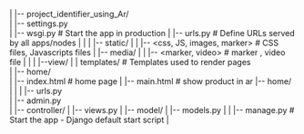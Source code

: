  |
   |-- project_identifier_using_Ar/                              
   |    |-- settings.py                  
   |    |-- wsgi.py                        # Start the app in production
   |    |-- urls.py                        # Define URLs served by all apps/nodes
   |    |
   |    |-- static/
   |    |    |-- <css, JS, images, marker>         # CSS files, Javascripts files
   |    |-- media/
   |    |    |-- <marker, video>         # marker , video file
   |    |
   |    |--view/
   |         | templates/                     # Templates used to render pages         
   |         |-- home/                
   |             |-- index.html      # home page
   |             |-- main.html         # show product in ar
   |-- home/                     
   |    |
   |    |-- urls.py                        
   |    |-- admin.py                        
   |    |-- controller/
   |         |-- views.py
   |    |-- model/
   |         |-- models.py
   |
   |
   |-- manage.py                           # Start the app - Django default start script
   |